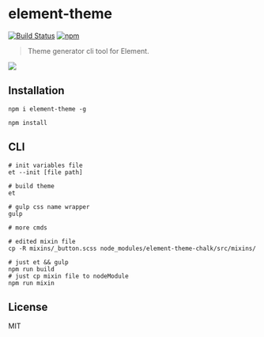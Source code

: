 # element-theme
[![Build Status](https://travis-ci.org/ElementUI/element-theme.svg?branch=master)](https://travis-ci.org/ElementUI/element-theme)
[![npm](https://img.shields.io/npm/v/element-theme.svg)](https://www.npmjs.com/package/element-theme)

> Theme generator cli tool for Element.

![](./media/element.gif)

## Installation
```shell
npm i element-theme -g

npm install
```


## CLI
```shell
# init variables file
et --init [file path]

# build theme
et

# gulp css name wrapper
gulp

# more cmds

# edited mixin file
cp -R mixins/_button.scss node_modules/element-theme-chalk/src/mixins/

# just et && gulp
npm run build
# just cp mixin file to nodeModule
npm run mixin
```


## License
MIT
